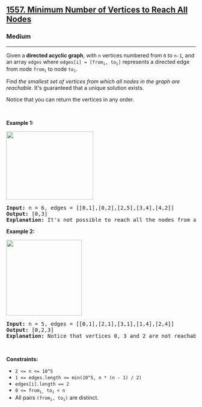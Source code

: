 <h2><a href="https://leetcode.com/problems/minimum-number-of-vertices-to-reach-all-nodes/">1557. Minimum Number of Vertices to Reach All Nodes</a></h2><h3>Medium</h3><hr><div><p>Given a<strong>&nbsp;directed acyclic graph</strong>,&nbsp;with&nbsp;<code>n</code>&nbsp;vertices numbered from&nbsp;<code>0</code>&nbsp;to&nbsp;<code>n-1</code>,&nbsp;and an array&nbsp;<code>edges</code>&nbsp;where&nbsp;<code>edges[i] = [from<sub>i</sub>, to<sub>i</sub>]</code>&nbsp;represents a directed edge from node&nbsp;<code>from<sub>i</sub></code>&nbsp;to node&nbsp;<code>to<sub>i</sub></code>.</p>

<p>Find <em>the smallest set of vertices from which all nodes in the graph are reachable</em>. It's guaranteed that a unique solution exists.</p>

<p>Notice that you can return the vertices in any order.</p>

<p>&nbsp;</p>
<p><strong>Example 1:</strong></p>

<p><img alt="" src="https://assets.leetcode.com/uploads/2020/07/07/untitled22.png" style="width: 231px; height: 181px;"></p>

<pre><strong>Input:</strong> n = 6, edges = [[0,1],[0,2],[2,5],[3,4],[4,2]]
<strong>Output:</strong> [0,3]
<b>Explanation: </b>It's not possible to reach all the nodes from a single vertex. From 0 we can reach [0,1,2,5]. From 3 we can reach [3,4,2,5]. So we output [0,3].</pre>

<p><strong>Example 2:</strong></p>

<p><img alt="" src="https://assets.leetcode.com/uploads/2020/07/07/untitled.png" style="width: 201px; height: 201px;"></p>

<pre><strong>Input:</strong> n = 5, edges = [[0,1],[2,1],[3,1],[1,4],[2,4]]
<strong>Output:</strong> [0,2,3]
<strong>Explanation: </strong>Notice that vertices 0, 3 and 2 are not reachable from any other node, so we must include them. Also any of these vertices can reach nodes 1 and 4.
</pre>

<p>&nbsp;</p>
<p><strong>Constraints:</strong></p>

<ul>
	<li><code>2 &lt;= n &lt;= 10^5</code></li>
	<li><code>1 &lt;= edges.length &lt;= min(10^5, n * (n - 1) / 2)</code></li>
	<li><code>edges[i].length == 2</code></li>
	<li><code>0 &lt;= from<sub>i,</sub>&nbsp;to<sub>i</sub> &lt; n</code></li>
	<li>All pairs <code>(from<sub>i</sub>, to<sub>i</sub>)</code> are distinct.</li>
</ul></div>